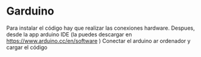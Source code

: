 # Garduino
Para instalar el código hay que realizar las conexiones hardware.
Despues, desde la app arduino IDE (la puedes descargar en https://www.arduino.cc/en/software )
Conectar el arduino ar ordenador y cargar el código

